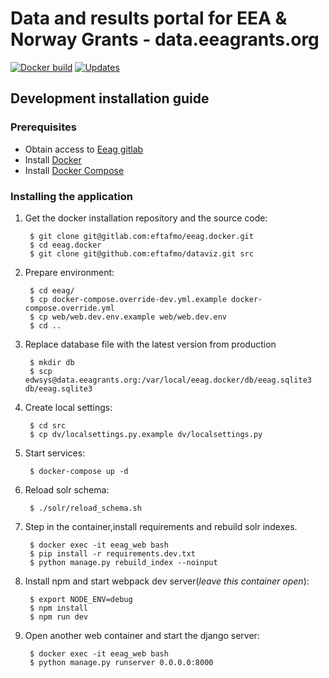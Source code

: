 Data and results portal for EEA & Norway Grants - data.eeagrants.org
=========================================


[![Docker build](https://img.shields.io/docker/build/eftafmo/dataviz.svg)](https://hub.docker.com/r/eftafmo/datavi/builds) [![Updates](https://pyup.io/repos/github/eftafmo/dataviz/shield.svg)](https://pyup.io/repos/github/eftafmo/dataviz/)



## Development installation guide

### Prerequisites

* Obtain access to [Eeag gitlab](https://gitlab.com/eftafmo/eeag.docker)
* Install [Docker](https://docs.docker.com/engine/installation/)
* Install [Docker Compose](https://docs.docker.com/compose/install/)


### Installing the application


1. Get the docker installation repository and the source code:

        $ git clone git@gitlab.com:eftafmo/eeag.docker.git
        $ cd eeag.docker
        $ git clone git@github.com:eftafmo/dataviz.git src

2. Prepare environment:

        $ cd eeag/
        $ cp docker-compose.override-dev.yml.example docker-compose.override.yml
        $ cp web/web.dev.env.example web/web.dev.env
        $ cd ..


3. Replace database file with the latest version from production

        $ mkdir db
        $ scp edwsys@data.eeagrants.org:/var/local/eeag.docker/db/eeag.sqlite3  db/eeag.sqlite3

5. Create local settings:

        $ cd src
        $ cp dv/localsettings.py.example dv/localsettings.py

6. Start services:

        $ docker-compose up -d

6. Reload solr schema:

        $ ./solr/reload_schema.sh


7. Step in the container,install requirements and rebuild solr indexes.

        $ docker exec -it eeag_web bash
        $ pip install -r requirements.dev.txt
        $ python manage.py rebuild_index --noinput

8. Install npm and start webpack dev server(*leave this container open*):

        $ export NODE_ENV=debug
        $ npm install
        $ npm run dev

9. Open another web container and start the django server:

        $ docker exec -it eeag_web bash
        $ python manage.py runserver 0.0.0.0:8000

